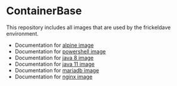 # ContainerBase

This repository includes all images that are used by the frickeldave environment.

- Documentation for [alpine image](./alpine/README.md)
- Documentation for [powershell image](./pwsh/README.md)
- Documentation for [java 8 image](./pwsh/README.md)
- Documentation for [java 11 image](./pwsh/README.md)
- Documentation for [mariadb image](./pwsh/README.md)
- Documentation for [nginx image](./pwsh/README.md)
